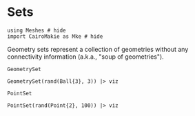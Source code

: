 # Sets

```@example sets
using Meshes # hide
import CairoMakie as Mke # hide
```

Geometry sets represent a collection of geometries without
any connectivity information (a.k.a., "soup of geometries").

```@docs
GeometrySet
```

```@example sets
GeometrySet(rand(Ball{3}, 3)) |> viz
```

```@docs
PointSet
```

```@example sets
PointSet(rand(Point{2}, 100)) |> viz
```